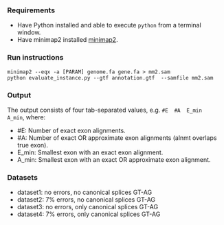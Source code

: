 ### Requirements

* Have Python installed and able to execute `python` from a terminal window. 
* Have minimap2 installed [minimap2](https://github.com/lh3/minimap2/tree/master?tab=readme-ov-file#getting-started). 


### Run instructions


```
minimap2 --eqx -a [PARAM] genome.fa gene.fa > mm2.sam
python evaluate_instance.py --gtf annotation.gtf  --samfile mm2.sam
```

### Output 

The output consists of four tab-separated values, e.g. `#E	#A	E_min	A_min`, where:

* #E: Number of exact exon alignments.
* #A: Number of exact OR approximate exon alignments (alnmt overlaps true exon).
* E_min: Smallest exon with an exact exon alignment.
* A_min: Smallest exon with an exact OR approximate exon alignment.


### Datasets


* dataset1: no errors, no canonical splices GT-AG
* dataset2: 7% errors, no canonical splices GT-AG
* dataset3: no errors, only canonical splices GT-AG
* dataset4: 7% errors, only canonical splices GT-AG
